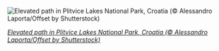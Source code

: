 
![Elevated path in Plitvice Lakes National Park, Croatia (© Alessandro Laporta/Offset by Shutterstock)](https://cn.bing.com//th?id=OHR.PLNP_EN-US1730701592_1920x1080.jpg&rf=LaDigue_1920x1080.jpg&pid=hp)

*[Elevated path in Plitvice Lakes National Park, Croatia (© Alessandro Laporta/Offset by Shutterstock)](https://www.bing.com/search?q=Plitvice+Lakes+National+Park&form=hpcapt&filters=HpDate%3a%2220201206_0800%22)*
